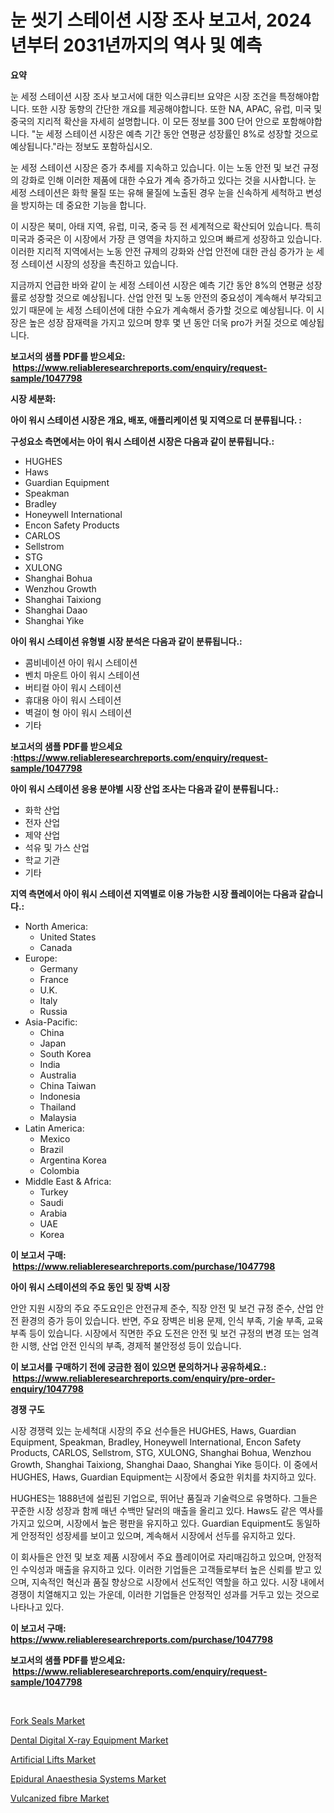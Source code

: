 <p><h1>눈 씻기 스테이션 시장 조사 보고서, 2024년부터 2031년까지의 역사 및 예측</h1></p><p><strong>요약</strong></p>
<p><p>눈 세정 스테이션 시장 조사 보고서에 대한 익스큐티브 요약은 시장 조건을 특정해야합니다. 또한 시장 동향의 간단한 개요를 제공해야합니다. 또한 NA, APAC, 유럽, 미국 및 중국의 지리적 확산을 자세히 설명합니다. 이 모든 정보를 300 단어 안으로 포함해야합니다. "눈 세정 스테이션 시장은 예측 기간 동안 연평균 성장률인 8%로 성장할 것으로 예상됩니다."라는 정보도 포함하십시오.</p><p>눈 세정 스테이션 시장은 증가 추세를 지속하고 있습니다. 이는 노동 안전 및 보건 규정의 강화로 인해 이러한 제품에 대한 수요가 계속 증가하고 있다는 것을 시사합니다. 눈 세정 스테이션은 화학 물질 또는 유해 물질에 노출된 경우 눈을 신속하게 세척하고 변성을 방지하는 데 중요한 기능을 합니다.</p><p>이 시장은 북미, 아태 지역, 유럽, 미국, 중국 등 전 세계적으로 확산되어 있습니다. 특히 미국과 중국은 이 시장에서 가장 큰 영역을 차지하고 있으며 빠르게 성장하고 있습니다. 이러한 지리적 지역에서는 노동 안전 규제의 강화와 산업 안전에 대한 관심 증가가 눈 세정 스테이션 시장의 성장을 촉진하고 있습니다.</p><p>지금까지 언급한 바와 같이 눈 세정 스테이션 시장은 예측 기간 동안 8%의 연평균 성장률로 성장할 것으로 예상됩니다. 산업 안전 및 노동 안전의 중요성이 계속해서 부각되고 있기 때문에 눈 세정 스테이션에 대한 수요가 계속해서 증가할 것으로 예상됩니다. 이 시장은 높은 성장 잠재력을 가지고 있으며 향후 몇 년 동안 더욱 pro가 커질 것으로 예상됩니다.</p></p>
<p><strong>보고서의 샘플 PDF를 받으세요: &nbsp;<a href="https://www.reliableresearchreports.com/enquiry/request-sample/1047798">https://www.reliableresearchreports.com/enquiry/request-sample/1047798</a></strong></p>
<p><strong>시장 세분화:</strong></p>
<p><strong> 아이 워시 스테이션 시장은 개요, 배포, 애플리케이션 및 지역으로 더 분류됩니다. :</strong></p>
<p><strong>구성요소 측면에서는 아이 워시 스테이션 시장은 다음과 같이 분류됩니다.:</strong></p>
<p><ul><li>HUGHES</li><li>Haws</li><li>Guardian Equipment</li><li>Speakman</li><li>Bradley</li><li>Honeywell International</li><li>Encon Safety Products</li><li>CARLOS</li><li>Sellstrom</li><li>STG</li><li>XULONG</li><li>Shanghai Bohua</li><li>Wenzhou Growth</li><li>Shanghai Taixiong</li><li>Shanghai Daao</li><li>Shanghai Yike</li></ul></p>
<p><strong> 아이 워시 스테이션 유형별 시장 분석은 다음과 같이 분류됩니다.:</strong></p>
<p><ul><li>콤비네이션 아이 워시 스테이션</li><li>벤치 마운트 아이 워시 스테이션</li><li>버티컬 아이 워시 스테이션</li><li>휴대용 아이 워시 스테이션</li><li>벽걸이 형 아이 워시 스테이션</li><li>기타</li></ul></p>
<p><strong>보고서의 샘플 PDF를 받으세요 :<a href="https://www.reliableresearchreports.com/enquiry/request-sample/1047798">https://www.reliableresearchreports.com/enquiry/request-sample/1047798</a></strong></p>
<p><strong> 아이 워시 스테이션 응용 분야별 시장 산업 조사는 다음과 같이 분류됩니다.:</strong></p>
<p><ul><li>화학 산업</li><li>전자 산업</li><li>제약 산업</li><li>석유 및 가스 산업</li><li>학교 기관</li><li>기타</li></ul></p>
<p><strong>지역 측면에서 아이 워시 스테이션 지역별로 이용 가능한 시장 플레이어는 다음과 같습니다.:</strong></p>
<p><ul>
    <li>
        North America:
        <ul>
            <li>United States</li>
            <li>Canada</li>
        </ul>
    </li>
    <li>
        Europe:
        <ul>
            <li>Germany</li>
            <li>France</li>
            <li>U.K.</li>
            <li>Italy</li>
            <li>Russia</li>
        </ul>
    </li>
    <li>
        Asia-Pacific:
        <ul>
            <li>China</li>
            <li>Japan</li>
            <li>South Korea</li>
            <li>India</li>
            <li>Australia</li>
            <li>China Taiwan</li>
            <li>Indonesia</li>
            <li>Thailand</li>
            <li>Malaysia</li>
        </ul>
    </li>
    <li>
        Latin America:
        <ul>
            <li>Mexico</li>
            <li>Brazil</li>
            <li>Argentina Korea</li>
            <li>Colombia</li>
        </ul>
    </li>
    <li>
        Middle East & Africa:
        <ul>
            <li>Turkey</li>
            <li>Saudi</li>
            <li>Arabia</li>
            <li>UAE</li>
            <li>Korea</li>
        </ul>
    </li>
    </ul></p>
<p><strong>이 보고서 구매: &nbsp;<a href="https://www.reliableresearchreports.com/purchase/1047798">https://www.reliableresearchreports.com/purchase/1047798</a></strong></p>
<p><strong>아이 워시 스테이션의 주요 동인 및 장벽 시장</strong></p>
<p><p>안안 지원 시장의 주요 주도요인은 안전규제 준수, 직장 안전 및 보건 규정 준수, 산업 안전 환경의 증가 등이 있습니다. 반면, 주요 장벽은 비용 문제, 인식 부족, 기술 부족, 교육 부족 등이 있습니다. 시장에서 직면한 주요 도전은 안전 및 보건 규정의 변경 또는 엄격한 시행, 산업 안전 인식의 부족, 경제적 불안정성 등이 있습니다.</p></p>
<p><strong>이 보고서를 구매하기 전에 궁금한 점이 있으면 문의하거나 공유하세요.: &nbsp;<a href="https://www.reliableresearchreports.com/enquiry/pre-order-enquiry/1047798">https://www.reliableresearchreports.com/enquiry/pre-order-enquiry/1047798</a></strong></p>
<p><strong>경쟁 구도</strong></p>
<p><p>시장 경쟁력 있는 눈세척대 시장의 주요 선수들은 HUGHES, Haws, Guardian Equipment, Speakman, Bradley, Honeywell International, Encon Safety Products, CARLOS, Sellstrom, STG, XULONG, Shanghai Bohua, Wenzhou Growth, Shanghai Taixiong, Shanghai Daao, Shanghai Yike 등이다. 이 중에서 HUGHES, Haws, Guardian Equipment는 시장에서 중요한 위치를 차지하고 있다.</p><p>HUGHES는 1888년에 설립된 기업으로, 뛰어난 품질과 기술력으로 유명하다. 그들은 꾸준한 시장 성장과 함께 매년 수백만 달러의 매출을 올리고 있다. Haws도 같은 역사를 가지고 있으며, 시장에서 높은 평판을 유지하고 있다. Guardian Equipment도 동일하게 안정적인 성장세를 보이고 있으며, 계속해서 시장에서 선두를 유지하고 있다.</p><p>이 회사들은 안전 및 보호 제품 시장에서 주요 플레이어로 자리매김하고 있으며, 안정적인 수익성과 매출을 유지하고 있다. 이러한 기업들은 고객들로부터 높은 신뢰를 받고 있으며, 지속적인 혁신과 품질 향상으로 시장에서 선도적인 역할을 하고 있다. 시장 내에서 경쟁이 치열해지고 있는 가운데, 이러한 기업들은 안정적인 성과를 거두고 있는 것으로 나타나고 있다.</p></p>
<p><strong>이 보고서 구매: &nbsp; <a href="https://www.reliableresearchreports.com/purchase/1047798">https://www.reliableresearchreports.com/purchase/1047798</a></strong></p>
<p><strong>보고서의 샘플 PDF를 받으세요: &nbsp;<a href="https://www.reliableresearchreports.com/enquiry/request-sample/1047798">https://www.reliableresearchreports.com/enquiry/request-sample/1047798</a></strong><strong></strong></p>
<p>&nbsp;</p>
<p><p><a href="https://github.com/sofayahoo2023/Market-Research-Report-List-3/blob/main/fork-seals-market.md">Fork Seals Market</a></p><p><a href="https://issuu.com/reportprime-2/docs/dental-digital-x-ray-equipment-market-size-2030.pp">Dental Digital X-ray Equipment Market</a></p><p><a href="https://view.publitas.com/reportprime-1/artificial-lifts-market-size-focuses-on-market-dynamics-in-depth-analysis-and-future-projections-of-its-market-forecasted-for-period-from-2024-to-2031/">Artificial Lifts Market</a></p><p><a href="https://view.publitas.com/reportprime-1/epidural-anaesthesia-systems-market-share-market-new-trends-analysis-report-by-type-by-application-by-end-use-by-region-and-segment-forecasts-2023-2030/">Epidural Anaesthesia Systems Market</a></p><p><a href="https://silk-columnist-571.notion.site/Vulcanized-fibre-Market-Offers-Provide-Insightful-Data-for-the-Time-Period-from-2024-to-2031-and-als-0a03ce706f70448d9e122be30dd71729">Vulcanized fibre Market</a></p></p>